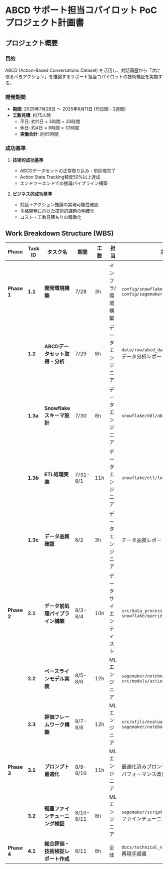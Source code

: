 # ABCD サポート担当コパイロット PoC プロジェクト計画書

## プロジェクト概要

### 目的
ABCD (Action-Based Conversations Dataset) を活用し、対話履歴から「次に取るべきアクション」を推論するサポート担当コパイロットの技術検証を実施する。

### 開発期間
- **期間**: 2025年7月28日 ～ 2025年8月11日 (15日間・2週間)
- **工数見積**: 約75人時
  - 平日: 約11日 × 3時間 = 33時間
  - 休日: 約4日 × 8時間 = 32時間
  - **実働合計**: 約65時間

### 成功基準
1. **技術的成功基準**
   - ABCDデータセットの正常取り込み・前処理完了
   - Action State Tracking精度50%以上達成
   - エンドツーエンドでの推論パイプライン構築

2. **ビジネス的成功基準**
   - 対話→アクション推論の実現可能性確認
   - 本格開発に向けた技術的課題の明確化
   - コスト・工数見積もりの精緻化

## Work Breakdown Structure (WBS)

| Phase | Task ID | タスク名 | 期間 | 工数 | 担当 | 主要成果物 | 進捗 |
|-------|---------|----------|------|------|------|------------|------|
| **Phase 1** | **1.1** | **開発環境構築** | 7/28 | 3h | インフラ/環境構築 | `config/snowflake_config.yml`<br/>`config/sagemaker_config.yml` | ☐ |
| | **1.2** | **ABCDデータセット取得・分析** | 7/29 | 8h | データエンジニア | `data/raw/abcd_dataset/`<br/>データ分析レポート | ☐ |
| | **1.3a** | **Snowflakeスキーマ設計** | 7/30 | 8h | データエンジニア | `snowflake/ddl/abcd_schema.sql` | ☐ |
| | **1.3b** | **ETL処理実装** | 7/31-8/1 | 11h | データエンジニア | `snowflake/etl/load_abcd_data.sql` | ☐ |
| | **1.3c** | **データ品質確認** | 8/2 | 3h | データエンジニア | データ品質レポート | ☐ |
| **Phase 2** | **2.1** | **データ前処理パイプライン構築** | 8/3-8/4 | 10h | データサイエンティスト | `src/data_processing/preprocess_abcd.py`<br/>`snowflake/queries/data_split.sql` | ☐ |
| | **2.2** | **ベースラインモデル実装** | 8/5-8/6 | 12h | MLエンジニア | `sagemaker/notebooks/baseline_model.ipynb`<br/>`src/models/action_predictor.py` | ☐ |
| | **2.3** | **評価フレームワーク構築** | 8/7-8/8 | 12h | MLエンジニア | `src/utils/evaluation.py`<br/>`sagemaker/notebooks/evaluation.ipynb` | ☐ |
| **Phase 3** | **3.1** | **プロンプト最適化** | 8/9-8/10 | 11h | MLエンジニア | 最適化済みプロンプトテンプレート<br/>パフォーマンス改善レポート | ☐ |
| | **3.2** | **軽量ファインチューニング検証** | 8/10-8/11 | 8h | MLエンジニア | `sagemaker/scripts/fine_tuning.py`<br/>ファインチューニング結果レポート | ☐ |
| **Phase 4** | **4.1** | **総合評価・技術検証レポート作成** | 8/11 | 8h | 全体 | `docs/technical_validation_report.md`<br/>再現手順書 | ☐ |

 
